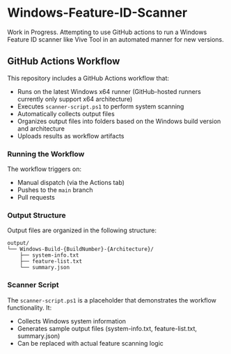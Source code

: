 # Windows-Feature-ID-Scanner
Work in Progress. Attempting to use GitHub actions to run a Windows Feature ID scanner like Vive Tool in an automated manner for new versions.

## GitHub Actions Workflow

This repository includes a GitHub Actions workflow that:
- Runs on the latest Windows x64 runner (GitHub-hosted runners currently only support x64 architecture)
- Executes `scanner-script.ps1` to perform system scanning
- Automatically collects output files
- Organizes output files into folders based on the Windows build version and architecture
- Uploads results as workflow artifacts

### Running the Workflow

The workflow triggers on:
- Manual dispatch (via the Actions tab)
- Pushes to the `main` branch
- Pull requests

### Output Structure

Output files are organized in the following structure:
```
output/
└── Windows-Build-{BuildNumber}-{Architecture}/
    ├── system-info.txt
    ├── feature-list.txt
    └── summary.json
```

### Scanner Script

The `scanner-script.ps1` is a placeholder that demonstrates the workflow functionality. It:
- Collects Windows system information
- Generates sample output files (system-info.txt, feature-list.txt, summary.json)
- Can be replaced with actual feature scanning logic
